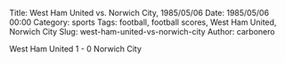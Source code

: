 Title: West Ham United vs. Norwich City, 1985/05/06
Date: 1985/05/06 00:00
Category: sports
Tags: football, football scores, West Ham United, Norwich City
Slug: west-ham-united-vs-norwich-city
Author: carbonero


West Ham United 1 - 0 Norwich City
